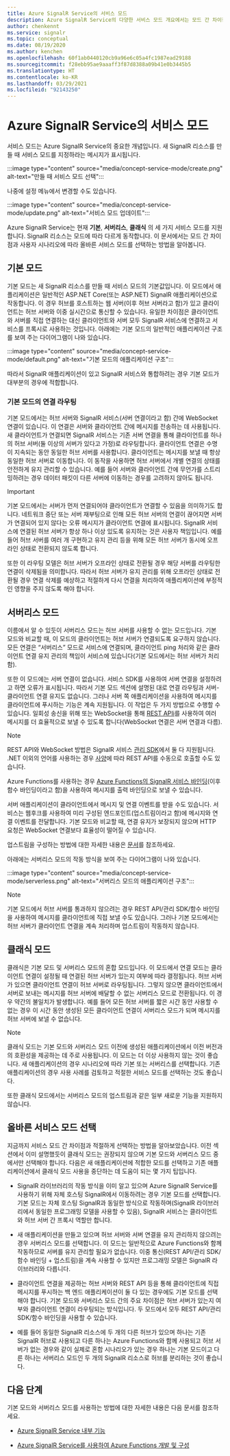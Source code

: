 ```yaml
---
title: Azure SignalR Service의 서비스 모드
description: Azure SignalR Service의 다양한 서비스 모드 개요에서는 모드 간 차이점과 적용 가능한 사용자 시나리오를 설명합니다.
author: chenkennt
ms.service: signalr
ms.topic: conceptual
ms.date: 08/19/2020
ms.author: kenchen
ms.openlocfilehash: 60f1ab0440120cb9a96e6c05a4fc1987ead29188
ms.sourcegitcommit: f28ebb95ae9aaaff3f87d8388a09b41e0b3445b5
ms.translationtype: HT
ms.contentlocale: ko-KR
ms.lasthandoff: 03/29/2021
ms.locfileid: "92143250"
---
```

# <a name="service-mode-in-azure-signalr-service"></a>Azure SignalR Service의 서비스 모드

서비스 모드는 Azure SignalR Service의 중요한 개념입니다. 새 SignalR 리소스를 만들 때 서비스 모드를 지정하라는 메시지가 표시됩니다.

:::image type="content" source="media/concept-service-mode/create.png" alt-text="만들 때 서비스 모드 선택":::

나중에 설정 메뉴에서 변경할 수도 있습니다.

:::image type="content" source="media/concept-service-mode/update.png" alt-text="서비스 모드 업데이트":::

Azure SignalR Service는 현재 **기본**, **서버리스**, **클래식** 의 세 가지 서비스 모드를 지원합니다. SignalR 리소스는 모드에 따라 다르게 동작합니다. 이 문서에서는 모드 간 차이점과 사용자 시나리오에 따라 올바른 서비스 모드를 선택하는 방법을 알아봅니다.

## <a name="default-mode"></a>기본 모드

기본 모드는 새 SignalR 리소스를 만들 때 서비스 모드의 기본값입니다. 이 모드에서 애플리케이션은 일반적인 ASP.NET Core(또는 ASP.NET) SignalR 애플리케이션으로 작동합니다. 이 경우 허브를 호스트하는 웹 서버(이후 허브 서버라고 함)가 있고 클라이언트는 허브 서버와 이중 실시간으로 통신할 수 있습니다. 유일한 차이점은 클라이언트와 서버를 직접 연결하는 대신 클라이언트와 서버 모두 SignalR 서비스에 연결하고 서비스를 프록시로 사용하는 것입니다. 아래에는 기본 모드의 일반적인 애플리케이션 구조를 보여 주는 다이어그램이 나와 있습니다.

:::image type="content" source="media/concept-service-mode/default.png" alt-text="기본 모드의 애플리케이션 구조":::

따라서 SignalR 애플리케이션이 있고 SignalR 서비스와 통합하려는 경우 기본 모드가 대부분의 경우에 적합합니다.

### <a name="connection-routing-in-default-mode"></a>기본 모드의 연결 라우팅

기본 모드에서는 허브 서버와 SignalR 서비스(서버 연결이라고 함) 간에 WebSocket 연결이 있습니다. 이 연결은 서버와 클라이언트 간에 메시지를 전송하는 데 사용됩니다. 새 클라이언트가 연결되면 SignalR 서비스는 기존 서버 연결을 통해 클라이언트를 하나의 허브 서버(둘 이상의 서버가 있다고 가정)로 라우팅합니다. 클라이언트 연결은 수명이 지속되는 동안 동일한 허브 서버를 사용합니다. 클라이언트는 메시지를 보낼 때 항상 동일한 허브 서버로 이동합니다. 이 동작을 사용하면 허브 서버에서 개별 연결의 상태를 안전하게 유지 관리할 수 있습니다. 예를 들어 서버와 클라이언트 간에 무언가를 스트리밍하려는 경우 데이터 패킷이 다른 서버에 이동하는 경우를 고려하지 않아도 됩니다.

> [!IMPORTANT]
> 기본 모드에서는 서버가 먼저 연결되어야 클라이언트가 연결할 수 있음을 의미하기도 합니다. 네트워크 중단 또는 서버 재부팅으로 인해 모든 허브 서버의 연결이 끊어지면 서버가 연결되어 있지 않다는 오류 메시지가 클라이언트 연결에 표시됩니다. SignalR 서비스에 연결된 허브 서버가 항상 하나 이상 있도록 유지하는 것은 사용자 책임입니다. 예를 들어 허브 서버를 여러 개 구현하고 유지 관리 등을 위해 모든 허브 서버가 동시에 오프라인 상태로 전환되지 않도록 합니다.

또한 이 라우팅 모델은 허브 서버가 오프라인 상태로 전환될 경우 해당 서버를 라우팅한 연결이 삭제됨을 의미합니다. 따라서 허브 서버가 유지 관리를 위해 오프라인 상태로 전환될 경우 연결 삭제를 예상하고 적절하게 다시 연결을 처리하여 애플리케이션에 부정적인 영향을 주지 않도록 해야 합니다.

## <a name="serverless-mode"></a>서버리스 모드

이름에서 알 수 있듯이 서버리스 모드는 허브 서버를 사용할 수 없는 모드입니다. 기본 모드와 비교할 때, 이 모드의 클라이언트는 허브 서버가 연결되도록 요구하지 않습니다. 모든 연결은 “서버리스” 모드로 서비스에 연결되며, 클라이언트 ping 처리와 같은 클라이언트 연결 유지 관리의 책임이 서비스에 있습니다(기본 모드에서는 허브 서버가 처리함).

또한 이 모드에는 서버 연결이 없습니다. 서비스 SDK를 사용하여 서버 연결을 설정하려고 하면 오류가 표시됩니다. 따라서 기본 모드 섹션에 설명된 대로 연결 라우팅과 서버-클라이언트 연결 유지도 없습니다. 그러나 서버 쪽 애플리케이션을 사용하여 메시지를 클라이언트에 푸시하는 기능은 계속 지원됩니다. 이 작업은 두 가지 방법으로 수행할 수 있습니다. 일회성 송신을 위해 또는 WebSocket을 통해 [REST APIi](https://github.com/Azure/azure-signalr/blob/dev/docs/rest-api.md)를 사용하여 여러 메시지를 더 효율적으로 보낼 수 있도록 합니다(WebSocket 연결은 서버 연결과 다름).

> [!NOTE]
> REST API와 WebSocket 방법은 SignalR 서비스 [관리 SDK](https://github.com/Azure/azure-signalr/blob/dev/docs/management-sdk-guide.md)에서 둘 다 지원됩니다. .NET 이외의 언어를 사용하는 경우 [사양](https://github.com/Azure/azure-signalr/blob/dev/docs/rest-api.md)에 따라 REST API를 수동으로 호출할 수도 있습니다.
>
> Azure Functions를 사용하는 경우 [Azure Functions의 SignalR 서비스 바인딩](../azure-functions/functions-bindings-signalr-service.md)(이후 함수 바인딩이라고 함)을 사용하여 메시지를 출력 바인딩으로 보낼 수 있습니다.

서버 애플리케이션이 클라이언트에서 메시지 및 연결 이벤트를 받을 수도 있습니다. 서비스는 웹후크를 사용하여 미리 구성된 엔드포인트(업스트림이라고 함)에 메시지와 연결 이벤트를 전달합니다. 기본 모드와 비교할 때, 연결 유지가 보장되지 않으며 HTTP 요청은 WebSocket 연결보다 효율성이 떨어질 수 있습니다.

업스트림을 구성하는 방법에 대한 자세한 내용은 [문서](./concept-upstream.md)를 참조하세요.

아래에는 서버리스 모드의 작동 방식을 보여 주는 다이어그램이 나와 있습니다.

:::image type="content" source="media/concept-service-mode/serverless.png" alt-text="서버리스 모드의 애플리케이션 구조":::

> [!NOTE]
> 기본 모드에서 허브 서버를 통과하지 않으려는 경우 REST API/관리 SDK/함수 바인딩을 사용하여 메시지를 클라이언트에 직접 보낼 수도 있습니다. 그러나 기본 모드에서는 허브 서버가 클라이언트 연결을 계속 처리하며 업스트림이 작동하지 않습니다.

## <a name="classic-mode"></a>클래식 모드

클래식은 기본 모드 및 서버리스 모드의 혼합 모드입니다. 이 모드에서 연결 모드는 클라이언트 연결이 설정될 때 연결된 허브 서버가 있는지 여부에 따라 결정됩니다. 허브 서버가 있으면 클라이언트 연결이 허브 서버로 라우팅됩니다. 그렇지 않으면 클라이언트에서 서버로 보내는 메시지를 허브 서버에 배달할 수 없는 서버리스 모드로 전환됩니다. 이 경우 약간의 불일치가 발생합니다. 예를 들어 모든 허브 서버를 짧은 시간 동안 사용할 수 없는 경우 이 시간 동안 생성된 모든 클라이언트 연결이 서버리스 모드가 되며 메시지를 허브 서버에 보낼 수 없습니다.

> [!NOTE]
> 클래식 모드는 기본 모드와 서버리스 모드 이전에 생성된 애플리케이션에서 이전 버전과의 호환성을 제공하는 데 주로 사용됩니다. 이 모드는 더 이상 사용하지 않는 것이 좋습니다. 새 애플리케이션의 경우 시나리오에 따라 기본 또는 서버리스를 선택합니다. 기존 애플리케이션의 경우 사용 사례를 검토하고 적절한 서비스 모드를 선택하는 것도 좋습니다.

또한 클래식 모드에서는 서버리스 모드의 업스트림과 같은 일부 새로운 기능을 지원하지 않습니다.

## <a name="choose-the-right-service-mode"></a>올바른 서비스 모드 선택

지금까지 서비스 모드 간 차이점과 적절하게 선택하는 방법을 알아보았습니다. 이전 섹션에서 이미 설명했듯이 클래식 모드는 권장되지 않으며 기본 모드와 서버리스 모드 중에서만 선택해야 합니다. 다음은 새 애플리케이션에 적합한 모드를 선택하고 기존 애플리케이션에서 클래식 모드 사용을 중단하는 데 도움이 되는 몇 가지 팁입니다.

* SignalR 라이브러리의 작동 방식을 이미 알고 있으며 Azure SignalR Service를 사용하기 위해 자체 호스팅 SignalR에서 이동하려는 경우 기본 모드를 선택합니다. 기본 모드는 자체 호스팅 SignalR과 동일한 방식으로 작동하며(SignalR 라이브러리에서 동일한 프로그래밍 모델을 사용할 수 있음), SignalR 서비스는 클라이언트와 허브 서버 간 프록시 역할만 합니다.

* 새 애플리케이션을 만들고 있으며 허브 서버와 서버 연결을 유지 관리하지 않으려는 경우 서버리스 모드를 선택합니다. 이 모드는 일반적으로 Azure Functions와 함께 작동하므로 서버를 유지 관리할 필요가 없습니다. 이중 통신(REST API/관리 SDK/함수 바인딩 + 업스트림)을 계속 사용할 수 있지만 프로그래밍 모델은 SignalR 라이브러리와 다릅니다.

* 클라이언트 연결을 제공하는 허브 서버와 REST API 등을 통해 클라이언트에 직접 메시지를 푸시하는 백 엔드 애플리케이션이 둘 다 있는 경우에도 기본 모드를 선택해야 합니다. 기본 모드와 서버리스 모드 간의 주요 차이점은 허브 서버가 있는지 여부와 클라이언트 연결이 라우팅되는 방식입니다. 두 모드에서 모두 REST API/관리 SDK/함수 바인딩을 사용할 수 있습니다.

* 예를 들어 동일한 SignalR 리소스에 두 개의 다른 허브가 있으며 하나는 기존 SignalR 허브로 사용되고 다른 하나는 Azure Functions와 함께 사용되고 허브 서버가 없는 경우와 같이 실제로 혼합 시나리오가 있는 경우 하나는 기본 모드이고 다른 하나는 서버리스 모드인 두 개의 SignalR 리소스로 허브를 분리하는 것이 좋습니다.

## <a name="next-steps"></a>다음 단계

기본 모드와 서버리스 모드를 사용하는 방법에 대한 자세한 내용은 다음 문서를 참조하세요.

* [Azure SignalR Service 내부 기능](signalr-concept-internals.md)

* [Azure SignalR Service를 사용하여 Azure Functions 개발 및 구성](signalr-concept-serverless-development-config.md)